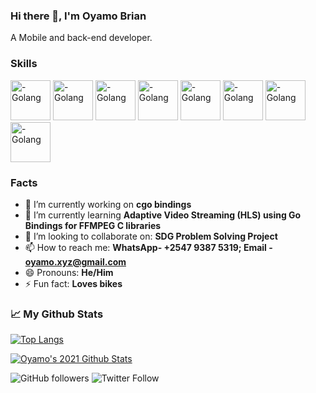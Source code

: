 ### Hi there 👋, I'm Oyamo Brian

A Mobile and back-end developer.

### Skills

<img src="https://cdn.worldvectorlogo.com/logos/golang-gopher.svg" alt="- Golang" height=64 width=64> <img src="https://cdn.worldvectorlogo.com/logos/kotlin-1.svg" alt="- Golang" height=64 width=64> <img src="https://cdn.worldvectorlogo.com/logos/java-4.svg" alt="- Golang" height=64 width=64> <img src="https://cdn.worldvectorlogo.com/logos/logo-javascript.svg" alt="- Golang" height=64 width=64> <img src="https://cdn.worldvectorlogo.com/logos/graphql-logo-2.svg" alt="- Golang" height=64 width=64> <img src="https://cdn.worldvectorlogo.com/logos/bash-1.svg" alt="- Golang" height=64 width=64> <img src="https://cdn.worldvectorlogo.com/logos/linux-tux.svg" alt="- Golang" height=64 width=64> <img src="https://cdn.worldvectorlogo.com/logos/python-5.svg" alt="- Golang" height=64 width=64> 



### Facts

- 🔭 I’m currently working on **cgo bindings**
- 🌱 I’m currently learning **Adaptive Video Streaming (HLS) using Go Bindings for FFMPEG C libraries**
- 👯 I’m looking to collaborate on: **SDG Problem Solving Project**
- 📫 How to reach me: **WhatsApp- +2547 9387 5319; Email - oyamo.xyz@gmail.com**
- 😄 Pronouns: **He/Him**
- ⚡ Fun fact: **Loves bikes**

### &#x1f4c8; My Github Stats
[![Top Langs](https://github-readme-stats.vercel.app/api/top-langs/?username=oyamoh-brian&hide=html,css,php,python,Java,Java+Script&theme=radical)](https://github.com/anuraghazra/github-readme-stats)

[![Oyamo's 2021 Github Stats](https://github-readme-stats.vercel.app/api/?username=oyamoh-brian&theme=radical)](https://github.com/anuraghazra/github-readme-stats)

<img alt="GitHub followers" src="https://img.shields.io/github/followers/oyamoh-brian?style=social"> <img alt="Twitter Follow" src="https://img.shields.io/twitter/follow/_oyamobrian?style=social">
